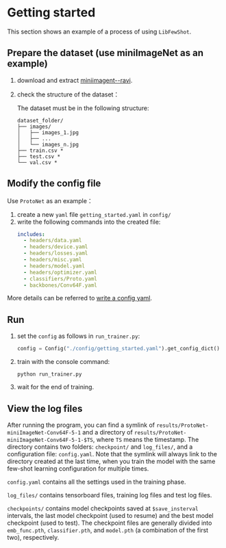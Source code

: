 # Getting started

This section shows an example of a process of using `LibFewShot`.

## Prepare the dataset (use miniImageNet as an example)

1. download and extract [miniimagent--ravi](https://drive.google.com/file/d/1Oq7JKbd8-6QgLXbZ1MW4Wkv39EgDBk5t/view?usp=sharing).

2. check the structure of the dataset：

    The dataset must be in the following structure:

    ```
    dataset_folder/
    ├── images/
    │   ├── images_1.jpg
    │   ├── ...
    │   └── images_n.jpg
    ├── train.csv *
    ├── test.csv *
    └── val.csv *
    ```

## Modify the config file

Use `ProtoNet` as an example：
1. create a new `yaml` file `getting_started.yaml` in `config/`
2. write the following commands into the created file:
   ```yaml
   includes:
     - headers/data.yaml
     - headers/device.yaml
     - headers/losses.yaml
     - headers/misc.yaml
     - headers/model.yaml
     - headers/optimizer.yaml
     - classifiers/Proto.yaml
     - backbones/Conv64F.yaml
   ```

More details can be referred to [write a config yaml](./tutorials/t0-write_a_config_yaml.md).

## Run

1. set the `config` as follows in `run_trainer.py`:
    ```python
    config = Config("./config/getting_started.yaml").get_config_dict()
    ```
2. train with the console command:
   ```shell
   python run_trainer.py
   ```
3. wait for the end of training.

## View the log files

After running the program, you can find a symlink of `results/ProtoNet-miniImageNet-Conv64F-5-1` and a directory of `results/ProtoNet-miniImageNet-Conv64F-5-1-$TS`, where `TS` means the timestamp. The directory contains two folders: `checkpoint/` and `log_files/`, and a configuration file: `config.yaml`. Note that the symlink will always link to the directory created at the last time, when you train the model with the same few-shot learning configuration for multiple times.

`config.yaml` contains all the settings used in the training phase.

`log_files/` contains tensorboard files, training log files and test log files.

`checkpoints/` contains model checkpoints saved at `$save_insterval` intervals, the last model checkpoint (used to resume) and the best model checkpoint (used to test). The checkpoint files are generally divided into `emb_func.pth`, `classifier.pth`, and `model.pth` (a combination of the first two), respectively.
